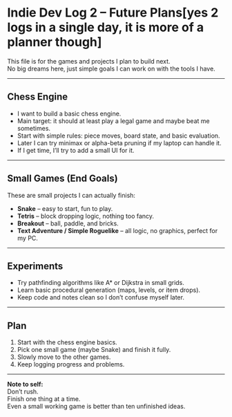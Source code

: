 # Indie Dev Log 2 – Future Plans[yes 2 logs in a single day, it is more of a planner though]

This file is for the games and projects I plan to build next.  
No big dreams here, just simple goals I can work on with the tools I have.

---

## Chess Engine
- I want to build a basic chess engine.  
- Main target: it should at least play a legal game and maybe beat me sometimes.  
- Start with simple rules: piece moves, board state, and basic evaluation.  
- Later I can try minimax or alpha-beta pruning if my laptop can handle it.  
- If I get time, I’ll try to add a small UI for it.

---

## Small Games (End Goals)
These are small projects I can actually finish:  
- **Snake** – easy to start, fun to play.  
- **Tetris** – block dropping logic, nothing too fancy.  
- **Breakout** – ball, paddle, and bricks.  
- **Text Adventure / Simple Roguelike** – all logic, no graphics, perfect for my PC.  

---

## Experiments
- Try pathfinding algorithms like A* or Dijkstra in small grids.  
- Learn basic procedural generation (maps, levels, or item drops).  
- Keep code and notes clean so I don’t confuse myself later.

---

## Plan
1. Start with the chess engine basics.  
2. Pick one small game (maybe Snake) and finish it fully.  
3. Slowly move to the other games.  
4. Keep logging progress and problems.  

---

**Note to self:**  
Don’t rush.  
Finish one thing at a time.  
Even a small working game is better than ten unfinished ideas.
